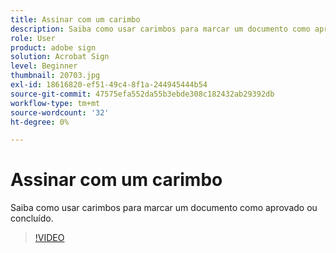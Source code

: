 ```yaml
---
title: Assinar com um carimbo
description: Saiba como usar carimbos para marcar um documento como aprovado ou concluído
role: User
product: adobe sign
solution: Acrobat Sign
level: Beginner
thumbnail: 20703.jpg
exl-id: 18616820-ef51-49c4-8f1a-244945444b54
source-git-commit: 47575efa552da55b3ebde308c182432ab29392db
workflow-type: tm+mt
source-wordcount: '32'
ht-degree: 0%

---
```


# Assinar com um carimbo

Saiba como usar carimbos para marcar um documento como aprovado ou concluído.

>[!VIDEO](https://video.tv.adobe.com/v/20703?hidetitle=true)
